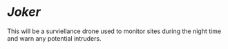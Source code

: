 # $Joker$
This will be a surviellance drone used to monitor sites during the night time and warn any potential intruders. 
